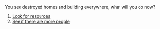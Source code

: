 You see destroyed homes and building everywhere, what will you do now?

1. [Look for resources](resources.md)
2. [See if there are more people](people.md)
